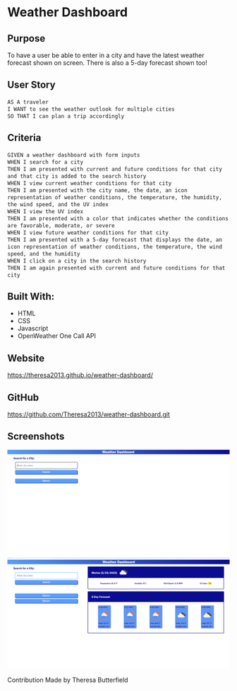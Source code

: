 # Weather Dashboard

## Purpose
To have a user be able to enter in a city and have the latest weather forecast shown on screen. There is also a 5-day forecast shown too!

## User Story

```
AS A traveler
I WANT to see the weather outlook for multiple cities
SO THAT I can plan a trip accordingly
```

## Criteria

```
GIVEN a weather dashboard with form inputs
WHEN I search for a city
THEN I am presented with current and future conditions for that city and that city is added to the search history
WHEN I view current weather conditions for that city
THEN I am presented with the city name, the date, an icon representation of weather conditions, the temperature, the humidity, the wind speed, and the UV index
WHEN I view the UV index
THEN I am presented with a color that indicates whether the conditions are favorable, moderate, or severe
WHEN I view future weather conditions for that city
THEN I am presented with a 5-day forecast that displays the date, an icon representation of weather conditions, the temperature, the wind speed, and the humidity
WHEN I click on a city in the search history
THEN I am again presented with current and future conditions for that city
```

## Built With:
* HTML
* CSS
* Javascript
* OpenWeather One Call API


## Website
https://theresa2013.github.io/weather-dashboard/

## GitHub
https://github.com/Theresa2013/weather-dashboard.git 

## Screenshots
![demo](./assets/images/Screenshot1.png)
![demo](./assets/images/Screenshot2.png)

Contribution
Made by Theresa Butterfield